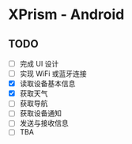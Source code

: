 # XPrism - Android

## TODO

- [ ] 完成 UI 设计
- [ ] 实现 WiFi 或蓝牙连接
- [x] 读取设备基本信息
- [x] 获取天气
- [ ] 获取导航
- [ ] 获取设备通知
- [ ] 发送与接收信息
- [ ] TBA